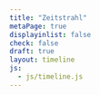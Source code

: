 ```yaml
---
title: "Zeitstrahl"
metaPage: true
displayinlist: false
check: false
draft: true
layout: timeline
js:
  - js/timeline.js
---
```

